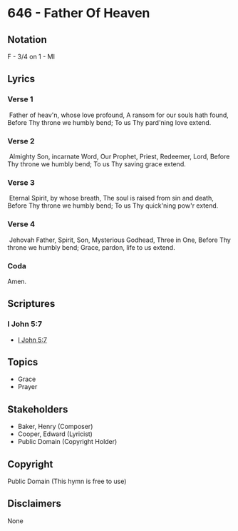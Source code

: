 # 646 - Father Of Heaven

## Notation

F - 3/4 on 1 - MI

## Lyrics

### Verse 1

 Father of heav'n, whose love profound, A ransom for our souls hath found, Before Thy throne we humbly bend; To us Thy pard'ning love extend.

### Verse 2

 Almighty Son, incarnate Word, Our Prophet, Priest, Redeemer, Lord, Before Thy throne we humbly bend; To us Thy saving grace extend.

### Verse 3

 Eternal Spirit, by whose breath, The soul is raised from sin and death, Before Thy throne we humbly bend; To us Thy quick'ning pow'r extend.

### Verse 4

 Jehovah Father, Spirit, Son, Mysterious Godhead, Three in One, Before Thy throne we humbly bend; Grace, pardon, life to us extend. 

### Coda

Amen.


## Scriptures

### I John 5:7

- [I John 5:7](https://www.biblegateway.com/passage/?search=I%20John%205%3A7)


## Topics

- Grace
- Prayer

## Stakeholders

- Baker, Henry (Composer)
- Cooper, Edward (Lyricist)
- Public Domain (Copyright Holder)

## Copyright

Public Domain
(This hymn is free to use)

## Disclaimers

None

